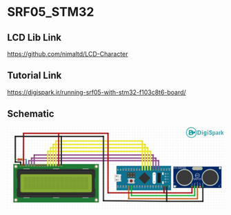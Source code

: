# SRF05_STM32

## LCD Lib Link
https://github.com/nimaltd/LCD-Character

## Tutorial Link
https://digispark.ir/running-srf05-with-stm32-f103c8t6-board/

## Schematic
<img align="center" alt="SRF05 to STM32 Schematic.jpg" width="1500px" src="SRF05_Schematic.jpg" />
